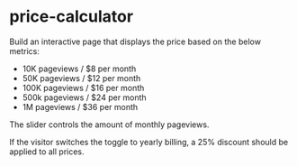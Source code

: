 # price-calculator

Build an interactive page that displays the price based on the below metrics:

- 10K pageviews / $8 per month
- 50K pageviews / $12 per month
- 100K pageviews / $16 per month
- 500k pageviews / $24 per month
- 1M pageviews / $36 per month

The slider controls the amount of monthly pageviews.

If the visitor switches the toggle to yearly billing, a 25% discount should be applied to all prices.
